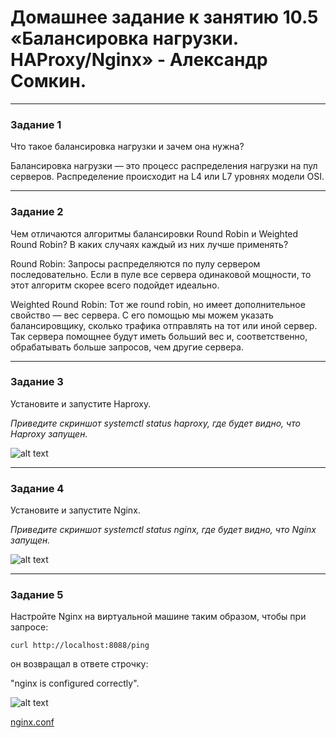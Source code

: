 # Домашнее задание к занятию 10.5 «Балансировка нагрузки. HAProxy/Nginx» - Александр Сомкин.

---

### Задание 1

Что такое балансировка нагрузки и зачем она нужна? 

Балансировка нагрузки — это процесс распределения нагрузки на пул серверов.
Распределение происходит на L4 или
L7 уровнях модели OSI.

---

### Задание 2

Чем отличаются алгоритмы балансировки Round Robin и Weighted Round Robin? В каких случаях каждый из них лучше применять? 

Round Robin: Запросы распределяются по пулу
сервером последовательно.
Если в пуле все сервера
одинаковой мощности, то этот
алгоритм скорее всего подойдет
идеально.

Weighted Round Robin: Тот же round robin, но имеет
дополнительное свойство — вес
сервера. С его помощью мы можем
указать балансировщику, сколько
трафика отправлять на тот или иной
сервер. Так сервера помощнее
будут иметь больший вес
и, соответственно, обрабатывать
больше запросов, чем другие
сервера.

---

### Задание 3

Установите и запустите Haproxy.

*Приведите скриншот systemctl status haproxy, где будет видно, что Haproxy запущен.*

![alt text](https://github.com/AlexanderSomkin/srlb-homework/blob/srlb-14/Haproxy.jpg)

---

### Задание 4

Установите и запустите Nginx.

*Приведите скриншот systemctl status nginx, где будет видно, что Nginx запущен.*

![alt text](https://github.com/AlexanderSomkin/srlb-homework/blob/srlb-14/nginx1.jpg)

---

### Задание 5

Настройте Nginx на виртуальной машине таким образом, чтобы при запросе:

`curl http://localhost:8088/ping`

он возвращал в ответе строчку: 

"nginx is configured correctly".

![alt text](https://github.com/AlexanderSomkin/srlb-homework/blob/srlb-14/nginx2.jpg)

[nginx.conf](https://github.com/AlexanderSomkin/AlexnderSomkin-github-hw/blob/main/nginx.conf)
